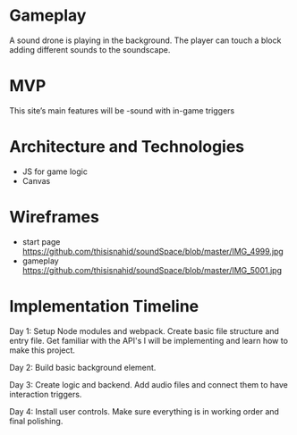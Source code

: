# Gameplay
A sound drone is playing in the background. The player can touch a block adding different sounds to the soundscape. 

# MVP
This site’s main features will be 
	-sound with in-game triggers

# Architecture and Technologies
- JS for game logic
- Canvas

# Wireframes
- start page https://github.com/thisisnahid/soundSpace/blob/master/IMG_4999.jpg
- gameplay https://github.com/thisisnahid/soundSpace/blob/master/IMG_5001.jpg

# Implementation Timeline
Day 1: Setup Node modules and webpack. Create basic file structure and entry file. Get familiar with the API's I will be implementing and learn how to make this project.

Day 2: Build basic background element. 

Day 3: Create logic and backend. Add audio files and connect them to have interaction triggers. 

Day 4: Install user controls. Make sure everything is in working order and final polishing. 
